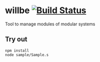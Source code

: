 
# willbe [![Build Status](https://travis-ci.org/Wandalen/willbe.svg?branch=master)](https://travis-ci.org/Wandalen/willbe)

Tool to manage modules of modular systems

## Try out
```
npm install
node sample/Sample.s
```























































































